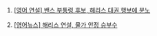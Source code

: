 1. [[영어 연설] 밴스 부통령 후보, 해리스 대권 행보에 분노](https://youtu.be/VubOMkE_1H4)

2. [[영어뉴스] 해리스 연설, 물가 안정 승부수 ](https://youtu.be/s6Um27GnowU?si=ywvBcLV3I8XIaqT9)